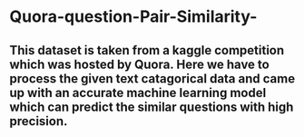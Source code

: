 # Quora-question-Pair-Similarity-
## This dataset is taken from a kaggle competition which was hosted by Quora. Here we have to process the given text catagorical data and came up with an accurate machine learning model which can predict the similar questions with high precision.

